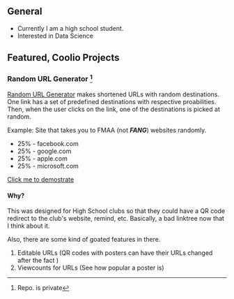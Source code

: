 ## General
- Currently I am a high school student.
- Interested in Data Science

## Featured, Coolio Projects 

### Random URL Generator [^1]
[Random URL Generator](https://random-url-generator.herokuapp.com/) makes shortened URLs with random destinations. One link has a set of predefined destinations with respective proabilities. Then, when the user clicks on the link, one of the destinations is picked at random.

Example: Site that takes you to FMAA (not ***FANG***) websites randomly.
- 25% - facebook.com
- 25% - google.com
- 25% - apple.com
- 25% - microsoft.com

[Click me to demostrate](https://random-url-generator.herokuapp.com/1IPhWhM8qE)

#### Why?
This was designed for High School clubs so that they could have a QR code redirect to the club's website, remind, etc. Basically, a bad linktree now that I think about it.

Also, there are some kind of goated features in there. 
1. Editable URLs (QR codes with posters can have their URLs changed after the fact )
2. Viewcounts for URLs (See how popular a poster is)

[^1]: Repo. is private 
